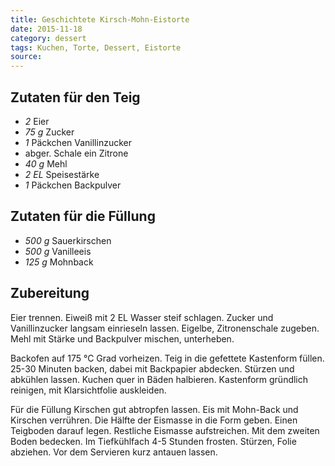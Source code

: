 ```yaml
---
title: Geschichtete Kirsch-Mohn-Eistorte
date: 2015-11-18
category: dessert
tags: Kuchen, Torte, Dessert, Eistorte
source: 
---
```

## Zutaten für den Teig
- *2* Eier
- *75 g* Zucker
- *1* Päckchen Vanillinzucker
-  abger. Schale ein Zitrone
- *40 g* Mehl
- *2 EL* Speisestärke
- *1* Päckchen Backpulver

## Zutaten für die Füllung
- *500 g* Sauerkirschen
- *500 g* Vanilleeis
- *125 g* Mohnback

## Zubereitung
Eier trennen. Eiweiß mit 2 EL Wasser steif schlagen. Zucker und Vanillinzucker langsam einrieseln lassen. Eigelbe, Zitronenschale zugeben. Mehl mit Stärke und Backpulver mischen, unterheben. 

Backofen auf 175 °C Grad vorheizen. Teig in die gefettete Kastenform füllen. 25-30 Minuten backen, dabei mit Backpapier abdecken. Stürzen und abkühlen lassen. Kuchen quer in Bäden halbieren. Kastenform gründlich reinigen, mit Klarsichtfolie auskleiden. 

Für die Füllung Kirschen gut abtropfen lassen. Eis mit Mohn-Back und Kirschen verrühren. 
Die Hälfte der Eismasse in die Form geben. Einen Teigboden darauf legen. Restliche Eismasse aufstreichen. Mit dem zweiten Boden bedecken. Im Tiefkühlfach 4-5 Stunden frosten. Stürzen, Folie abziehen. Vor dem Servieren kurz antauen lassen.